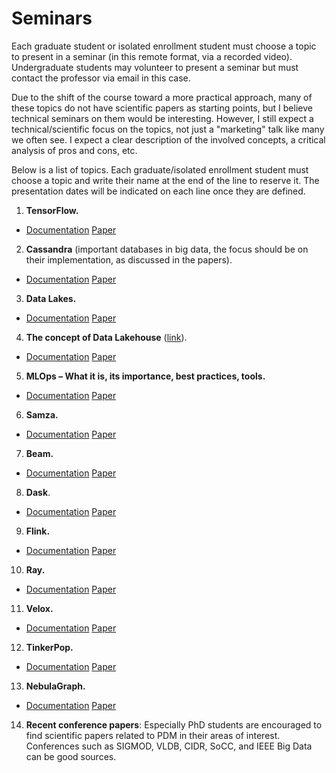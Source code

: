 # Seminars

Each graduate student or isolated enrollment student must choose a topic to present in a seminar (in this remote format, via a recorded video). Undergraduate students may volunteer to present a seminar but must contact the professor via email in this case.  

Due to the shift of the course toward a more practical approach, many of these topics do not have scientific papers as starting points, but I believe technical seminars on them would be interesting. However, I still expect a technical/scientific focus on the topics, not just a "marketing" talk like many we often see. I expect a clear description of the involved concepts, a critical analysis of pros and cons, etc.  

Below is a list of topics. Each graduate/isolated enrollment student must choose a topic and write their name at the end of the line to reserve it. The presentation dates will be indicated on each line once they are defined.  

1. **TensorFlow.**
  - [Documentation](https://www.tensorflow.org/?hl=pt-br) [Paper](https://www.usenix.org/system/files/conference/osdi16/osdi16-abadi.pdf)
2. **Cassandra** (important databases in big data, the focus should be on their implementation, as discussed in the papers). 
  - [Documentation](https://www.tensorflow.org/?hl=pt-br) [Paper](https://dl.acm.org/doi/10.1145/1773912.1773922)
3. **Data Lakes.**
  - [Documentation](https://www.databricks.com/discover/data-lakes) [Paper](http://sites.computer.org/debull/A15dec/p4.pdf)
4. **The concept of Data Lakehouse** ([link](https://lakefs.io/hudi-iceberg-and-delta-lake-data-lake-table-formats-compared/)). 
  - [Documentation](https://www.databricks.com/product/data-lakehouse) [Paper](https://people.eecs.berkeley.edu/~matei/papers/2020/vldb_delta_lake.pdf)
5. **MLOps – What it is, its importance, best practices, tools.**
  - [Documentation](https://www.databricks.com/glossary/mlops) [Paper](https://arxiv.org/pdf/2205.02302)
6. **Samza.** 
  - [Documentation](https://samza.apache.org/) [Paper](http://sites.computer.org/debull/A15dec/p4.pdf)
7. **Beam.**
  - [Documentation](https://beam.apache.org/) [Paper](https://static.googleusercontent.com/media/research.google.com/pt-BR//pubs/archive/43864.pdf)
8. **Dask**.
  - [Documentation](https://www.dask.org/) [Paper](https://pdfs.semanticscholar.org/73b5/8192f30bb6be8e798084d4481b97124570ed.pdf)
9. **Flink.**
  - [Documentation](https://flink.apache.org/) [Paper](https://github.com/manjunath5496/Apache-Flink-Papers/blob/main/a(2).pdf)
10. **Ray.**
  - [Documentation](https://www.ray.io/) [Paper](https://www.usenix.org/system/files/osdi18-moritz.pdf)
11. **Velox.**
  - [Documentation](https://velox-lib.io/) [Paper](https://vldb.org/pvldb/vol15/p3372-pedreira.pdf)
12. **TinkerPop.**
  - [Documentation](https://tinkerpop.apache.org/) [Paper](https://arxiv.org/pdf/1508.03843)
13. **NebulaGraph.**
  - [Documentation](https://www.nebula-graph.io/) [Paper](https://arxiv.org/pdf/1508.03843)
14. **Recent conference papers**: Especially PhD students are encouraged to find scientific papers related to PDM in their areas of interest. Conferences such as SIGMOD, VLDB, CIDR, SoCC, and IEEE Big Data can be good sources. 
